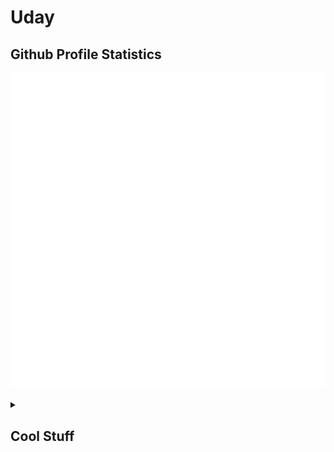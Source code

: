 # Uday 

## Github Profile Statistics

![Uday's Github Stats](./github-metrics.svg)

<details>
<summary><h2>Cool Stuff</h2></summary>
<br>
            
```ASCII Art

            github.com/upsatwal                            uday.codes


888     888        888                       
888     888        888                       
888     888        888                       
888     888    .d88888    8888b.    888  888 ⠀⠀⠀⠀⠀⠀⠀⠀⠀⠀⠀⠀⠀⠀⢰⡆⠀⠀⠀⠀⠀⠀⠀⠀⠀⠀⠀⠀⠀⠀
888     888   d88" 888       "88b   888  888 ⠀⠀⠀⠀⠀⠀⠀⠀⠀⠀⠀⠀⠀⠀⢸⡇⠀⠀⠀⠀⠀⠀⠀⠀⠀
888     888   888  888   .d888888   888  888 ⠀⠀⠀⠀⣤⣄⠀⠀⠀⠀⢾⡀⠀⠀⠸⠇⠀⠀⢀⡷⠀⠀⠀⠀⣠⣤⠀⠀⠀⠀ 
Y88b. .d88P   Y88b 888   888  888   Y88b 888 ⠀⠀⠀⠀⠈⠻⣷⣄⠀⠀⠈⠁⠀⠀⣀⣀⠀⠀⠈⠁⠀⠀⣠⣾⠟⠁⠀⠀⠀⠀
 "Y88888P"     "Y88888   "Y888888    "Y88888 ⠀⠀⠀⠀⠀⠀⠈⠁⠀⠀⢀⣴⣾⣿⣿⣿⣿⣷⣦⡀⠀⠀⠈⠁⠀⠀⠀⠀⠀⠀
                                         888 ⠀⠀⠀⢠⣤⣀⠀⠀⠀⣴⣿⣿⣿⣿⣿⣿⣿⣿⣿⣿⣦⠀⠀⠀⣀⣤⡄⠀⠀⠀
                                    Y8b d88P ⠀⠀⠀⠀⠀⠁⠀⠀⣼⣿⣿⣿⣿⣿⣿⣿⣿⣿⣿⣿⣿⣧⠀⠀⠈⠀⠀⠀⠀⠀
                                     "Y88P" ⠀⢠⣤⣤⣤⣤⣤⣤⣤⣤⣤⣤⣤⣤⣤⣤⣤⣤⣤⣤⣤⣤⣤⣤⣤⣤⣤⣤⡄⠀
                                            ⠀⠈⠉⠉⠉⠉⠉⠉⠉⠉⠉⠉⠉⠉⠉⠉⠉⠉⠉⠉⠉⠉⠉⠉⠉⠉⠉⠉⠁
            "Sunrise, Parabellum"

```

</details>
